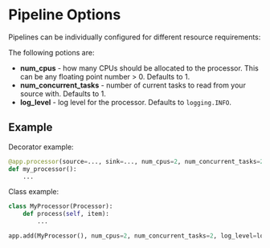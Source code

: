# Pipeline Options

Pipelines can be individually configured for different resource requirements:

The following potions are:
- **num_cpus** - how many CPUs should be allocated to the processor. This can be any floating point number > 0. Defaults to 1.
- **num_concurrent_tasks** - number of current tasks to read from your source with. Defaults to 1.
- **log_level** - log level for the processor. Defaults to `logging.INFO`.

## Example


Decorator example:
```python
@app.processor(source=..., sink=..., num_cpus=2, num_concurrent_tasks=2, log_level=logging.DEBUG)
def my_processor():
    ...
```

Class example:
```python
class MyProcessor(Processor):
    def process(self, item):
        ...

app.add(MyProcessor(), num_cpus=2, num_concurrent_tasks=2, log_level=logging.DEBUG)
```
